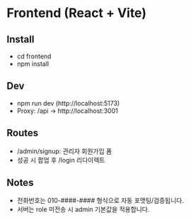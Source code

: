 # Frontend (React + Vite)

## Install
- cd frontend
- npm install

## Dev
- npm run dev (http://localhost:5173)
- Proxy: /api -> http://localhost:3001

## Routes
- /admin/signup: 관리자 회원가입 폼
- 성공 시 팝업 후 /login 리다이렉트

## Notes
- 전화번호는 010-####-#### 형식으로 자동 포맷팅/검증됩니다.
- 서버는 role 미전송 시 admin 기본값을 적용합니다.

